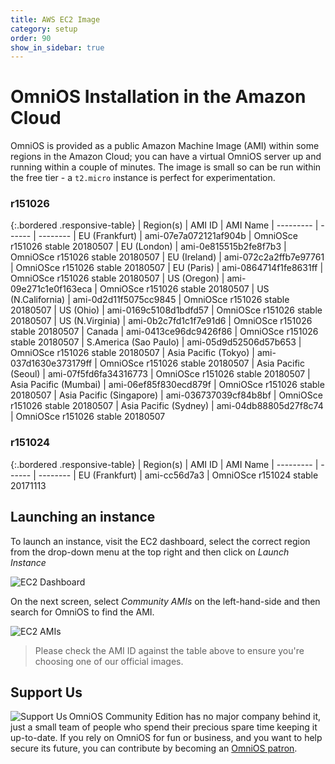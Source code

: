 ```yaml
---
title: AWS EC2 Image
category: setup
order: 90
show_in_sidebar: true
---
```


# OmniOS Installation in the Amazon Cloud

OmniOS is provided as a public Amazon Machine Image (AMI) within some
regions in the Amazon Cloud; you can have a virtual OmniOS server up and
running within a couple of minutes.
The image is small so can be run within the free tier - a `t2.micro` instance
is perfect for experimentation.

### r151026

{:.bordered .responsive-table}
| Region(s) | AMI ID | AMI Name
| --------- | ------ | --------
| EU (Frankfurt)	| ami-07e7a072121af904b | OmniOSce r151026 stable 20180507
| EU (London)		| ami-0e815515b2fe8f7b3 | OmniOSce r151026 stable 20180507
| EU (Ireland)		| ami-072c2a2ffb7e97761 | OmniOSce r151026 stable 20180507
| EU (Paris)		| ami-0864714f1fe8631ff | OmniOSce r151026 stable 20180507
| US (Oregon)		| ami-09e271c1e0f163eca | OmniOSce r151026 stable 20180507
| US (N.California)	| ami-0d2d11f5075cc9845 | OmniOSce r151026 stable 20180507
| US (Ohio)		| ami-0169c5108d1bdfd57 | OmniOSce r151026 stable 20180507
| US (N.Virginia)	| ami-0b2c7fd1c1f7e91d6 | OmniOSce r151026 stable 20180507
| Canada		| ami-0413ce96dc9426f86 | OmniOSce r151026 stable 20180507
| S.America (Sao Paulo)	| ami-05d9d52506d57b653 | OmniOSce r151026 stable 20180507
| Asia Pacific (Tokyo)	| ami-037d1630e373179ff | OmniOSce r151026 stable 20180507
| Asia Pacific (Seoul)	| ami-07f5fd6fa34316773 | OmniOSce r151026 stable 20180507
| Asia Pacific (Mumbai)	| ami-06ef85f830ecd879f | OmniOSce r151026 stable 20180507
| Asia Pacific (Singapore)	| ami-036737039cf84b8bf | OmniOSce r151026 stable 20180507
| Asia Pacific (Sydney)	| ami-04db88805d27f8c74 | OmniOSce r151026 stable 20180507

### r151024

{:.bordered .responsive-table}
| Region(s) | AMI ID | AMI Name
| --------- | ------ | --------
| EU (Frankfurt)	| ami-cc56d7a3 | OmniOSce r151024 stable 20171113

## Launching an instance

To launch an instance, visit the EC2 dashboard, select the correct region
from the drop-down menu at the top right and then click on _Launch Instance_

![EC2 Dashboard](../assets/images/ec2_launch.png?raw=true "EC2 Dashboard")

On the next screen, select _Community AMIs_ on the left-hand-side and then
search for OmniOS to find the AMI.

![EC2 AMIs](../assets/images/ec2_ami.png?raw=true "EC2 AMIs")

> Please check the AMI ID against the table above to ensure you're choosing
> one of our official images.

## Support Us

<a href="https://omniosce.org/patron">
<img src="https://omniosce.org/assets/images/support.png" alt="Support Us" align="left">
</a>

OmniOS Community Edition has no major company behind it, just a small
team of people who spend their precious spare time keeping it up-to-date.
If you rely on OmniOS for fun or business, and you want to help secure
its future, you can contribute by becoming an
[OmniOS patron](https://omniosce.org/patron).

